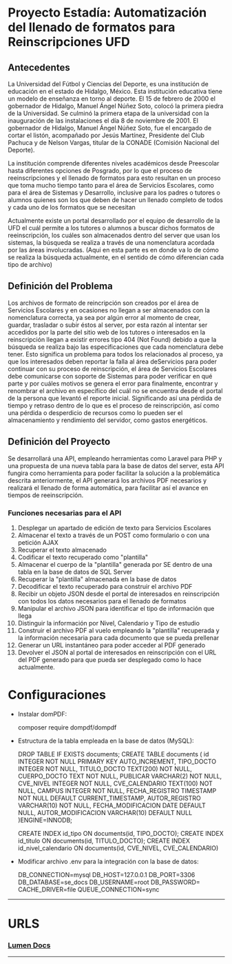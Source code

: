 # Proyecto Estadía: Automatización del llenado de formatos para Reinscripciones UFD


## Antecedentes
La Universidad del Fútbol y Ciencias del Deporte, es una institución de educación en el estado de Hidalgo, México. Esta institución educativa tiene un modelo de enseñanza en torno al deporte.
El 15 de febrero de 2000 el gobernador de Hidalgo, Manuel Ángel Núñez Soto, colocó la primera piedra de la Universidad. Se culminó la primera etapa de la universidad con la inauguración de las instalaciones el día 8 de noviembre de 2001. El gobernador de Hidalgo, Manuel Ángel Núñez Soto, fue el encargado de cortar el listón, acompañado por Jesús Martínez, Presidente del Club Pachuca y de Nelson Vargas, titular de la CONADE (Comisión Nacional del Deporte).

La institución comprende diferentes niveles académicos desde Preescolar hasta diferentes opciones de Posgrado, por lo que el proceso de reeinscripciones y el llenado de formatos para esto resultan en un proceso que toma mucho tiempo tanto para el área de Servicios Escolares, como para el área de Sistemas y Desarrollo, inclusive para los padres o tutores o alumnos quienes son los que deben de hacer un llenado completo de todos y cada uno de los formatos que se necesitan

Actualmente existe un portal desarrollado por el equipo de desarrollo de la UFD el cuál permite a los tutores o alumnos a buscar dichos formatos de reeinscripción, los cuáles son almacenados dentro del server que usan los sistemas, la búsqueda se realiza a través de una nomenclatura acordada por las áreas involucradas.
(Aqui en esta parte es en donde va lo de cómo se realiza la búsqueda actualmente, en el sentido de cómo diferencian cada tipo de archivo)


## Definición del Problema
Los archivos de formato de reincripción son creados por el área de Servicios Escolares y en ocasiones no llegan a ser almacenados con la nomenclatura correcta, ya sea por algún error al momento de crear, guardar, trasladar o subir éstos al server, por esta razón al intentar ser accedidos por la parte del sitio web de los tutores o interesados en la reinscripción llegan a existir errores tipo 404 (Not Found) debido a que la búsqueda se realiza bajo las especificaciones que cada nomenclatura debe tener. Esto significa un problema para todos los relacionados al proceso, ya que los interesados deben reportar la falla al área deServicios para poder continuar con su proceso de reinscripción, el área de Servicios Escolares debe comunicarse con soporte de Sistemas para poder verificar en qué parte y por cuáles motivos se genera el error para finalmente, encontrar y renombrar el archivo en específico del cuál no se encuentra desde el portal de la persona que levantó el reporte inicial. Significando así una pérdida de tiempo y retraso dentro de lo que es el proceso de reinscripción, así como una pérdida o desperdicio de recursos como lo pueden ser el almacenamiento y rendimiento del servidor, como gastos energéticos.


## Definición del Proyecto
Se desarrollará una API, empleando herramientas como Laravel para PHP y una propuesta de una nueva tabla para la base de datos del server, esta API fungira como herramienta para poder facilitar la solución a la problemática descrita anteriormente, el API generará los archivos PDF necesarios y realizará el llenado de forma automática, para facilitar así el avance en tiempos de reeinscripción.

### Funciones necesarias para el API
1. Desplegar un apartado de edición de texto para Servicios Escolares
2. Almacenar el texto a través de un POST como formulario o con una petición AJAX
3. Recuperar el texto almacenado
4. Codificar el texto recuperado como "plantilla"
5. Almacenar el cuerpo de la "plantilla" generada por SE dentro de una tabla en la base de datos de SQL Server
6. Recuperar la "plantilla" almacenada en la base de datos
7. Decodificar el texto recuperado para construir el archivo PDF
8. Recibir un objeto JSON desde el portal de interesados en reinscripción con todos los datos necesarios para el llenado de formatos
9. Manipular el archivo JSON para identificar el tipo de información que llega
10. Distinguir la información por Nivel, Calendario y Tipo de estudio
11. Construir el archivo PDF al vuelo empleando la "plantilla" recuperada y la información necesaria para cada documento que se pueda prellenar
12. Generar un URL instantáneo para poder acceder al PDF generado
13. Devolver el JSON al portal de interesados en reinscripción con el URL del PDF generado para que pueda ser desplegado como lo hace actualmente.


# Configuraciones
- Instalar domPDF:

    composer require dompdf/dompdf

- Estructura de la tabla empleada en la base de datos (MySQL):

    DROP TABLE IF EXISTS documents;
    CREATE TABLE documents (
        id INTEGER NOT NULL PRIMARY KEY AUTO_INCREMENT,
        TIPO_DOCTO INTEGER NOT NULL,
        TITULO_DOCTO TEXT(200) NOT NULL,
        CUERPO_DOCTO TEXT NOT NULL,
        PUBLICAR VARCHAR(2) NOT NULL,
        CVE_NIVEL INTEGER NOT NULL,
        CVE_CALENDARIO TEXT(100) NOT NULL,
        CAMPUS INTEGER NOT NULL,
        FECHA_REGISTRO TIMESTAMP NOT NULL DEFAULT CURRENT_TIMESTAMP,
        AUTOR_REGISTRO VARCHAR(10) NOT NULL,
        FECHA_MODIFICACION DATE DEFAULT NULL,
        AUTOR_MODIFICACION VARCHAR(10) DEFAULT NULL
    )ENGINE=INNODB;

    CREATE INDEX id_tipo ON documents(id, TIPO_DOCTO);
    CREATE INDEX id_titulo ON documents(id, TITULO_DOCTO);
    CREATE INDEX id_nivel_calendario ON documents(id, CVE_NIVEL, CVE_CALENDARIO)

- Modificar archivo .env para la integración con la base de datos:

    DB_CONNECTION=mysql
    DB_HOST=127.0.0.1
    DB_PORT=3306
    DB_DATABASE=se_docs
    DB_USERNAME=root
    DB_PASSWORD= 
    CACHE_DRIVER=file
    QUEUE_CONNECTION=sync

---
# URLS
### [Lumen Docs](https://lumen.laravel.com/docs)
---
